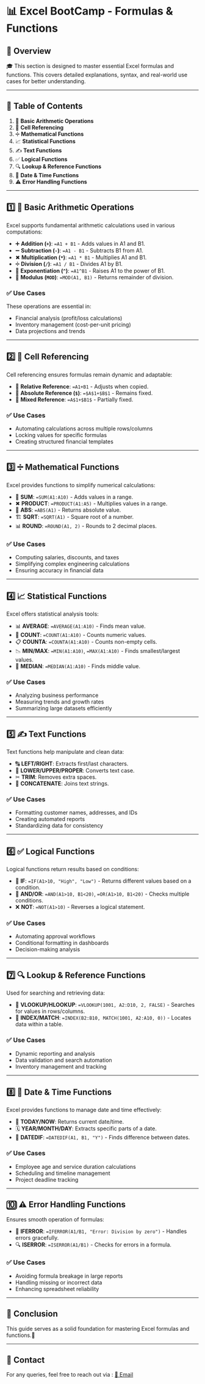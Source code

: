 # 📊 Excel BootCamp - Formulas & Functions

## 📌 Overview
🎓 This section is designed to master essential Excel formulas and functions. This covers detailed explanations, syntax, and real-world use cases for better understanding.

---
## 📖 Table of Contents
1. 🔢 **Basic Arithmetic Operations**
2. 🔗 **Cell Referencing**
3. ➗ **Mathematical Functions**
4. 📈 **Statistical Functions**
5. ✍ **Text Functions**
6. ✅ **Logical Functions**
7. 🔍 **Lookup & Reference Functions**
8. 📅 **Date & Time Functions**
9. ⚠ **Error Handling Functions**

---

## 1️⃣ 🔢 Basic Arithmetic Operations
Excel supports fundamental arithmetic calculations used in various computations:
- ➕ **Addition (`+`)**: `=A1 + B1` - Adds values in A1 and B1.
- ➖ **Subtraction (`-`)**: `=A1 - B1` - Subtracts B1 from A1.
- ✖ **Multiplication (`*`)**: `=A1 * B1` - Multiplies A1 and B1.
- ➗ **Division (`/`)**: `=A1 / B1` - Divides A1 by B1.
- 🔼 **Exponentiation (`^`)**: `=A1^B1` - Raises A1 to the power of B1.
- 🔢 **Modulus (`MOD`)**: `=MOD(A1, B1)` - Returns remainder of division.

### ✅ Use Cases
These operations are essential in:
- Financial analysis (profit/loss calculations)
- Inventory management (cost-per-unit pricing)
- Data projections and trends

---

## 2️⃣ 🔗 Cell Referencing
Cell referencing ensures formulas remain dynamic and adaptable:
- 📍 **Relative Reference**: `=A1+B1` - Adjusts when copied.
- 📌 **Absolute Reference (`$`)**: `=$A$1+$B$1` - Remains fixed.
- 🔄 **Mixed Reference**: `=A$1+$B1$` - Partially fixed.

### ✅ Use Cases
- Automating calculations across multiple rows/columns
- Locking values for specific formulas
- Creating structured financial templates

---

## 3️⃣ ➗ Mathematical Functions
Excel provides functions to simplify numerical calculations:
- 🔢 **SUM**: `=SUM(A1:A10)` - Adds values in a range.
- ✖ **PRODUCT**: `=PRODUCT(A1:A5)` - Multiplies values in a range.
- 🔳 **ABS**: `=ABS(A1)` - Returns absolute value.
- 🏗 **SQRT**: `=SQRT(A1)` - Square root of a number.
- 📊 **ROUND**: `=ROUND(A1, 2)` - Rounds to 2 decimal places.

### ✅ Use Cases
- Computing salaries, discounts, and taxes
- Simplifying complex engineering calculations
- Ensuring accuracy in financial data

---

## 4️⃣ 📈 Statistical Functions
Excel offers statistical analysis tools:
- 📊 **AVERAGE**: `=AVERAGE(A1:A10)` - Finds mean value.
- 🔢 **COUNT**: `=COUNT(A1:A10)` - Counts numeric values.
- 📋 **COUNTA**: `=COUNTA(A1:A10)` - Counts non-empty cells.
- 📉 **MIN/MAX**: `=MIN(A1:A10)`, `=MAX(A1:A10)` - Finds smallest/largest values.
- 📏 **MEDIAN**: `=MEDIAN(A1:A10)` - Finds middle value.

### ✅ Use Cases
- Analyzing business performance
- Measuring trends and growth rates
- Summarizing large datasets efficiently

---

## 5️⃣ ✍ Text Functions
Text functions help manipulate and clean data:
- 🔠 **LEFT/RIGHT**: Extracts first/last characters.
- 🔡 **LOWER/UPPER/PROPER**: Converts text case.
- ✂ **TRIM**: Removes extra spaces.
- 🔗 **CONCATENATE**: Joins text strings.

### ✅ Use Cases
- Formatting customer names, addresses, and IDs
- Creating automated reports
- Standardizing data for consistency

---

## 6️⃣ ✅ Logical Functions
Logical functions return results based on conditions:
- 🧐 **IF**: `=IF(A1>10, "High", "Low")` - Returns different values based on a condition.
- 🤝 **AND/OR**: `=AND(A1>10, B1<20)`, `=OR(A1>10, B1<20)` - Checks multiple conditions.
- ❌ **NOT**: `=NOT(A1>10)` - Reverses a logical statement.

### ✅ Use Cases
- Automating approval workflows
- Conditional formatting in dashboards
- Decision-making analysis

---

## 7️⃣ 🔍 Lookup & Reference Functions
Used for searching and retrieving data:
- 🔎 **VLOOKUP/HLOOKUP**: `=VLOOKUP(1001, A2:D10, 2, FALSE)` - Searches for values in rows/columns.
- 📍 **INDEX/MATCH**: `=INDEX(B2:B10, MATCH(1001, A2:A10, 0))` - Locates data within a table.

### ✅ Use Cases
- Dynamic reporting and analysis
- Data validation and search automation
- Inventory management and tracking

---

## 8️⃣ 📅 Date & Time Functions
Excel provides functions to manage date and time effectively:
- 📆 **TODAY/NOW**: Returns current date/time.
- 🗓 **YEAR/MONTH/DAY**: Extracts specific parts of a date.
- 🔢 **DATEDIF**: `=DATEDIF(A1, B1, "Y")` - Finds difference between dates.

### ✅ Use Cases
- Employee age and service duration calculations
- Scheduling and timeline management
- Project deadline tracking

---

## 🔟 ⚠ Error Handling Functions
Ensures smooth operation of formulas:
- 🚨 **IFERROR**: `=IFERROR(A1/B1, "Error: Division by zero")` - Handles errors gracefully.
- 🔍 **ISERROR**: `=ISERROR(A1/B1)` - Checks for errors in a formula.

### ✅ Use Cases
- Avoiding formula breakage in large reports
- Handling missing or incorrect data
- Enhancing spreadsheet reliability

---
## 🎯 Conclusion
This guide serves as a solid foundation for mastering Excel formulas and functions.🚀

---
## 📧 Contact
For any queries, feel free to reach out via : [📩 Email](mailto:dubeysumit378@gmail.com)
